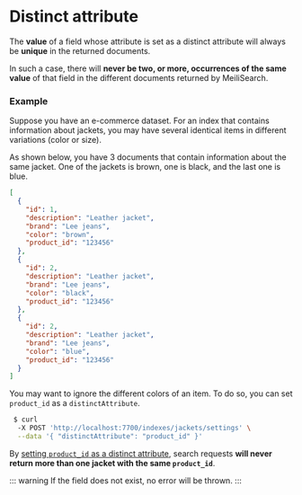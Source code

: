 # Distinct attribute

The **value** of a field whose attribute is set as a distinct attribute will always be **unique** in the returned documents.

In such a case, there will **never be two, or more, occurrences of the same value** of that field in the different documents returned by MeiliSearch.

### Example

Suppose you have an e-commerce dataset. For an index that contains information about jackets, you may have several identical items in different variations (color or size).

As shown below, you have 3 documents that contain information about the same jacket. One of the jackets is brown, one is black, and the last one is blue.

```json
[
  {
    "id": 1,
    "description": "Leather jacket",
    "brand": "Lee jeans",
    "color": "brown",
    "product_id": "123456"
  },
  {
    "id": 2,
    "description": "Leather jacket",
    "brand": "Lee jeans",
    "color": "black",
    "product_id": "123456"
  },
  {
    "id": 2,
    "description": "Leather jacket",
    "brand": "Lee jeans",
    "color": "blue",
    "product_id": "123456"
  }
]
```

You may want to ignore the different colors of an item. To do so, you can set `product_id` as a `distinctAttribute`.

```bash
 $ curl
  -X POST 'http://localhost:7700/indexes/jackets/settings' \
  --data '{ "distinctAttribute": "product_id" }'
```

By [setting `product_id` as a distinct attribute](/references/distinct_attribute.md), search requests **will never return more than one jacket with the same `product_id`**.

::: warning
If the field does not exist, no error will be thrown.
:::
